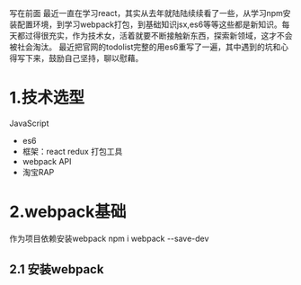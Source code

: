写在前面
最近一直在学习react，其实从去年就陆陆续续看了一些，从学习npm安装配置环境，到学习webpack打包，到基础知识jsx,es6等等这些都是新知识。每天都过得很充实，作为技术女，活着就要不断接触新东西，探索新领域，这才不会被社会淘汰。
最近把官网的todolist完整的用es6重写了一遍，其中遇到的坑和心得写下来，鼓励自己坚持，聊以慰藉。
# 1.技术选型
JavaScript
  - es6
  - 框架：react redux
打包工具
  - webpack
API
  - 淘宝RAP
# 2.webpack基础
作为项目依赖安装webpack npm i webpack --save-dev

## 2.1 安装webpack
